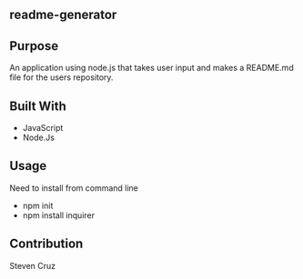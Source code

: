 ## readme-generator

## Purpose
An application using node.js that takes user input and makes a README.md file for the users repository.

## Built With
* JavaScript
* Node.Js

## Usage
Need to install from command line
* npm init
* npm install inquirer

## Contribution
Steven Cruz
